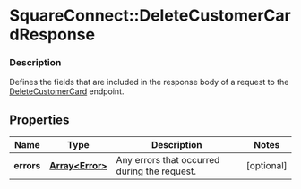 # SquareConnect::DeleteCustomerCardResponse

### Description

Defines the fields that are included in the response body of a request to the [DeleteCustomerCard](#endpoint-deletecustomercard) endpoint.

## Properties
Name | Type | Description | Notes
------------ | ------------- | ------------- | -------------
**errors** | [**Array&lt;Error&gt;**](Error.md) | Any errors that occurred during the request. | [optional] 


